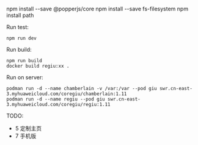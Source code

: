 npm install --save @popperjs/core
npm install --save fs-filesystem
npm install path

Run test:
~~~shell
npm run dev
~~~

Run build:
~~~shell
npm run build
docker build regiu:xx .
~~~ 

Run on server:
```angular2html
podman run -d --name chamberlain -v /var:/var --pod giu swr.cn-east-3.myhuaweicloud.com/coregiu/chamberlain:1.11
podman run -d --name regiu --pod giu swr.cn-east-3.myhuaweicloud.com/coregiu/regiu:1.11
```

TODO:
- 5 定制主页
- 7 手机版